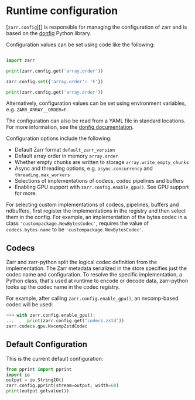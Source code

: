 # Runtime configuration

[`zarr.config`][] is responsible for managing the configuration of zarr and
is based on the [donfig](https://github.com/pytroll/donfig) Python library.

Configuration values can be set using code like the following:

```python exec="true" session="config" source="above" result="ansi"

import zarr

print(zarr.config.get('array.order'))
```

```python exec="true" session="config" source="above" result="ansi"
zarr.config.set({'array.order': 'F'})

print(zarr.config.get('array.order'))
```

Alternatively, configuration values can be set using environment variables, e.g.
`ZARR_ARRAY__ORDER=F`.

The configuration can also be read from a YAML file in standard locations.
For more information, see the
[donfig documentation](https://donfig.readthedocs.io/en/latest/).

Configuration options include the following:

- Default Zarr format `default_zarr_version`
- Default array order in memory `array.order`
- Whether empty chunks are written to storage `array.write_empty_chunks`
- Async and threading options, e.g. `async.concurrency` and `threading.max_workers`
- Selections of implementations of codecs, codec pipelines and buffers
- Enabling GPU support with `zarr.config.enable_gpu()`. See GPU support for more.

For selecting custom implementations of codecs, pipelines, buffers and ndbuffers,
first register the implementations in the registry and then select them in the config.
For example, an implementation of the bytes codec in a class `'custompackage.NewBytesCodec'`,
requires the value of `codecs.bytes.name` to be `'custompackage.NewBytesCodec'`.

## Codecs

Zarr and zarr-python split the logical codec definition from the implementation.
The Zarr metadata serialized in the store specifies just the codec name and
configuration. To resolve the specific implementation, a Python class, that's
used at runtime to encode or decode data, zarr-python looks up the codec name
in the codec registry.

For example, after calling `zarr.config.enable_gpu()`, an nvcomp-based
codec will be used:

```python
>>> with zarr.config.enable_gpu():
...     print(zarr.config.get('codecs.zstd'))
zarr.codecs.gpu.NvcompZstdCodec
```

## Default Configuration

This is the current default configuration:

```python exec="true" session="config" source="above" result="ansi"
from pprint import pprint
import io
output = io.StringIO()
zarr.config.pprint(stream=output, width=60)
print(output.getvalue())
```
